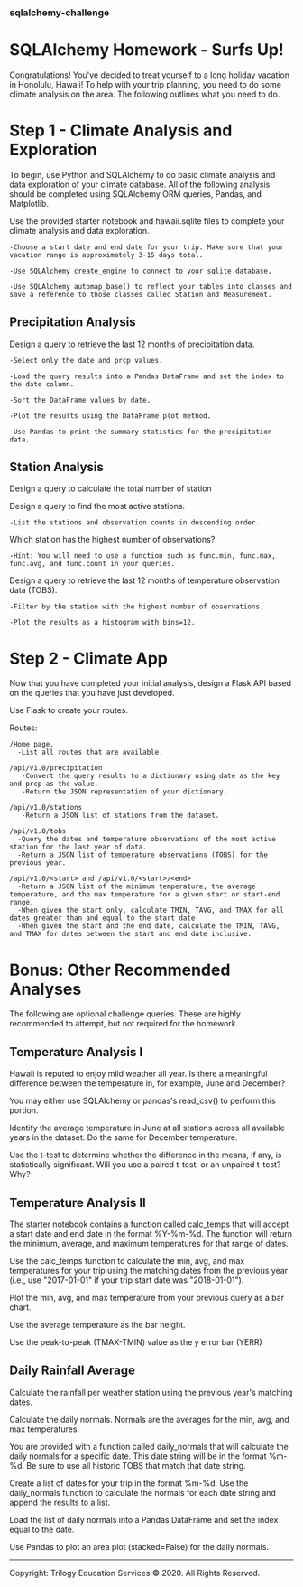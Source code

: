 ### sqlalchemy-challenge

# SQLAlchemy Homework - Surfs Up!

Congratulations! You've decided to treat yourself to a long holiday vacation in Honolulu, Hawaii! To help with your trip planning, you need to do some climate analysis on the area. The following outlines what you need to do.

# Step 1 - Climate Analysis and Exploration
To begin, use Python and SQLAlchemy to do basic climate analysis and data exploration of your climate database. All of the following analysis should be completed using SQLAlchemy ORM queries, Pandas, and Matplotlib.

Use the provided starter notebook and hawaii.sqlite files to complete your climate analysis and data exploration.

    -Choose a start date and end date for your trip. Make sure that your vacation range is approximately 3-15 days total.

    -Use SQLAlchemy create_engine to connect to your sqlite database.

    -Use SQLAlchemy automap_base() to reflect your tables into classes and save a reference to those classes called Station and Measurement.

## Precipitation Analysis

Design a query to retrieve the last 12 months of precipitation data.

    -Select only the date and prcp values.

    -Load the query results into a Pandas DataFrame and set the index to the date column.

    -Sort the DataFrame values by date.

    -Plot the results using the DataFrame plot method.

    -Use Pandas to print the summary statistics for the precipitation data.

## Station Analysis

Design a query to calculate the total number of station

Design a query to find the most active stations.

    -List the stations and observation counts in descending order.

Which station has the highest number of observations?

    -Hint: You will need to use a function such as func.min, func.max, func.avg, and func.count in your queries.

Design a query to retrieve the last 12 months of temperature observation data (TOBS).

    -Filter by the station with the highest number of observations.

    -Plot the results as a histogram with bins=12.

# Step 2 - Climate App

Now that you have completed your initial analysis, design a Flask API based on the queries that you have just developed.

Use Flask to create your routes.

Routes:

    /Home page.
      -List all routes that are available.
    
    /api/v1.0/precipitation
       -Convert the query results to a dictionary using date as the key and prcp as the value.
       -Return the JSON representation of your dictionary.
    
    /api/v1.0/stations
       -Return a JSON list of stations from the dataset.
    
    /api/v1.0/tobs
      -Query the dates and temperature observations of the most active station for the last year of data.
      -Return a JSON list of temperature observations (TOBS) for the previous year.
    
    /api/v1.0/<start> and /api/v1.0/<start>/<end>
      -Return a JSON list of the minimum temperature, the average temperature, and the max temperature for a given start or start-end range.
      -When given the start only, calculate TMIN, TAVG, and TMAX for all dates greater than and equal to the start date.
      -When given the start and the end date, calculate the TMIN, TAVG, and TMAX for dates between the start and end date inclusive.


# Bonus: Other Recommended Analyses

The following are optional challenge queries. These are highly recommended to attempt, but not required for the homework.

## Temperature Analysis I

Hawaii is reputed to enjoy mild weather all year. Is there a meaningful difference between the temperature in, for example, June and December?

You may either use SQLAlchemy or pandas's read_csv() to perform this portion.

Identify the average temperature in June at all stations across all available years in the dataset. Do the same for December temperature.

Use the t-test to determine whether the difference in the means, if any, is statistically significant. Will you use a paired t-test, or an unpaired t-test? Why?

## Temperature Analysis II

The starter notebook contains a function called calc_temps that will accept a start date and end date in the format %Y-%m-%d. The function will return the minimum, average, and maximum temperatures for that range of dates.

Use the calc_temps function to calculate the min, avg, and max temperatures for your trip using the matching dates from the previous year (i.e., use "2017-01-01" if your trip start date was "2018-01-01").

Plot the min, avg, and max temperature from your previous query as a bar chart.

Use the average temperature as the bar height.

Use the peak-to-peak (TMAX-TMIN) value as the y error bar (YERR)

## Daily Rainfall Average

Calculate the rainfall per weather station using the previous year's matching dates.

Calculate the daily normals. Normals are the averages for the min, avg, and max temperatures.

You are provided with a function called daily_normals that will calculate the daily normals for a specific date. This date string will be in the format %m-%d. Be sure to use all historic TOBS that match that date string.

Create a list of dates for your trip in the format %m-%d. Use the daily_normals function to calculate the normals for each date string and append the results to a list.

Load the list of daily normals into a Pandas DataFrame and set the index equal to the date.

Use Pandas to plot an area plot (stacked=False) for the daily normals.


-------------------------------
Copyright: Trilogy Education Services © 2020. All Rights Reserved.
